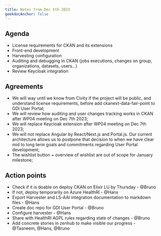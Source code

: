 ```yaml
---
title: Notes from Dec 5th 2023
geekdocAnchor: false
---
```


## Agenda
* License requirements for CKAN and its extensions
* Front-end development
* Harvesting configuration
* Auditing and debugging in CKAN (jobs executions, changes on group, organizations, datasets, users...)
* Review Keycloak integration

## Agreements
* We will way until we know from Civity if the project will be public, and understand license requirements, before add ckanext-data-fair-point to GDI User Portal;
* We will review how auditing and user changes tracking works in CKAN after WP04 meeting on Dec 7th 2023;
* We will replace Keycloak extension after WP04 meeting on Dec 7th 2023;
* We will not replace Angular by React/Next.js and Portal.js. Our current architecture allows us to postpone that decision to when we have clear mid to long term goals and commitments regarding User Portal development;
* The wishlist button + overview of wishlist are out of scope for January milestone;

## Action points
* Check if it is doable on deploy CKAN on Elixir LU by Thursday - @Bruno
* If not, deploy temporarily on Azure HealthRI - @Hans
* Export Harvester and LS-AAI integration documentation to markdown files - @Hans
* Create doc repo for GDI User Portal - @Bruno
* Configure harvester - @Hans
* Share with HealthRI AGPL rules regarding state of changes - @Bruno
* Add concrete stories in zenhub to make visible our progress - @Tasneem, @Hans, @Bruno
